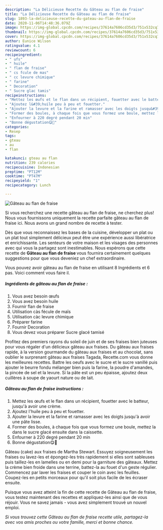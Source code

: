```yaml
---
description: "La Délicieuse Recette du Gâteau au flan de fraise"
title: "La Délicieuse Recette du Gâteau au flan de fraise"
slug: 1893-la-delicieuse-recette-du-gateau-au-flan-de-fraise
date: 2020-11-06T14:48:36.079Z
image: https://img-global.cpcdn.com/recipes/37614a7606cd35d3/751x532cq70/gateau-au-flan-de-fraise-photo-principale-de-la-recette.jpg
thumbnail: https://img-global.cpcdn.com/recipes/37614a7606cd35d3/751x532cq70/gateau-au-flan-de-fraise-photo-principale-de-la-recette.jpg
cover: https://img-global.cpcdn.com/recipes/37614a7606cd35d3/751x532cq70/gateau-au-flan-de-fraise-photo-principale-de-la-recette.jpg
author: Eunice Wilson
ratingvalue: 4.1
reviewcount: 6
recipeingredient:
- " ufs"
- " huile"
- " flan de fraise"
- " cs fcule de mas"
- " cc levure chimique"
- " farine"
- " Decoration"
- " Sucre glac tamis"
recipeinstructions:
- "Mettez les œufs et le flan dans un récipient, fouetter avec le batteur, jusqu&#39;à avoir une crème."
- "Ajoutez l&#39;huile peu à peu et fouetter."
- "Ajouter la levure et la farine et ramasser avec les doigts jusqu&#39;à avoir une pâte lisse."
- "Former des boules, à chaque fois que vous formez une boule, mettez la dans le sucre glacé ensuite dans la caissette."
- "Enfourner à 220 degré pendant 20 min"
- "Bonne dégustation😋💖"
categories:
- Resep
tags:
- gteau
- au
- flan

katakunci: gteau au flan 
nutrition: 239 calories
recipecuisine: Indonesian
preptime: "PT12M"
cooktime: "PT47M"
recipeyield: "1"
recipecategory: Lunch

---
```



![Gâteau au flan de fraise](https://img-global.cpcdn.com/recipes/37614a7606cd35d3/751x532cq70/gateau-au-flan-de-fraise-photo-principale-de-la-recette.jpg)

Si vous recherchez une recette gâteau au flan de fraise, ne cherchez plus! Nous vous fournissons uniquement la recette parfaite gâteau au flan de fraise ici. Nous avons un grand nombre de recette à tester.

Dès que vous reconnaissez les bases de la cuisine, développer un plat ou un plat tout simplement délicieux peut être une expérience aussi libératrice et enrichissante. Les senteurs de votre maison et les visages des personnes avec qui vous la partagez sont inestimables. Nous espérons que cette recette de <strong> Gâteau au flan de fraise </strong> vous fournira certainement quelques suggestions pour que vous deveniez un chef extraordinaire.

<!--inarticleads1-->

Vous pouvez avoir gâteau au flan de fraise en utilisant 8 Ingrédients et 6 pas. Voici comment vous faire il.

##### Ingrédients de gâteau au flan de fraise :

1. Vous avez besoin  œufs
1. Vous avez besoin  huile
1. Fournir  flan de fraise
1. Utilisation  càs fécule de maïs
1. Utilisation  càc levure chimique
1. Préparer  farine
1. Fournir  Decoration
1. Vous devez vous préparer  Sucre glacé tamisé


Profitez des premiers rayons du soleil de juin et de ses fraises bien juteuses pour vous régaler d&#39;un délicieux gâteau aux fraises. Du gâteau aux fraises rapide, à la version gourmande du gâteau aux fraises et au chocolat, sans oublier le surprenant gâteau aux fraises Tagada, Recette.com vous donne les meilleures recettes. Battre les oeufs avec le sucre et le sucre vanillé puis ajouter le beurre fondu mélanger bien puis la farine, la poudre d&#39;amandes, la pincée de sel et la levure. Si la pâte est un peu épaisse, ajoutez deux cuillères à soupe de yaourt nature ou de lait. 

<!--inarticleads2-->

##### Gâteau au flan de fraise instructions :

1. Mettez les œufs et le flan dans un récipient, fouetter avec le batteur, jusqu&#39;à avoir une crème.
1. Ajoutez l&#39;huile peu à peu et fouetter.
1. Ajouter la levure et la farine et ramasser avec les doigts jusqu&#39;à avoir une pâte lisse.
1. Former des boules, à chaque fois que vous formez une boule, mettez la dans le sucre glacé ensuite dans la caissette.
1. Enfourner à 220 degré pendant 20 min
1. Bonne dégustation😋💖


Gâteau (cake) aux fraises de Martha Stewart. Essuyez soigneusement les fraises ou lavez-les et épongez-les très rapidement si elles sont sableuses puis taillez-les en lamelles ou en demi pour la garniture des gâteaux. Mettez la crème bien froide dans une terrine, battez-la au fouet d&#39;un geste régulier. Commencez par laver les fraises et couper le coin avec les feuilles. Coupez-les en petits morceaux pour qu&#39;il soit plus facile de les écraser ensuite. 

<!--inarticleads1-->

<p>
Puisque vous avez atteint la fin de cette recette de Gâteau au flan de fraise, vous testez maintenant des recettes et appliquez-les ainsi que de vous réjouir. Vous ne savez jamais - vous avez simplement trouvé un nouvel emploi.
</p>

<p>
<i>Si vous trouvez cette Gâteau au flan de fraise recette utile, partagez-la avec vos amis proches ou votre famille, merci et bonne chance.</i>
</p>
